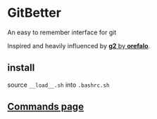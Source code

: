 # GitBetter

An easy to remember interface for git

Inspired and heavily influenced by [**g2** by **orefalo**](https://github.com/orefalo/g2).

## install

source `__load__.sh` into `.bashrc.sh`

## [Commands page](doc/cmds.md)
